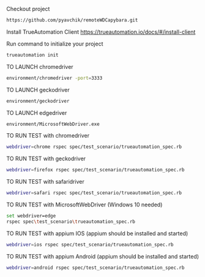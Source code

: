 Checkout project 
 
```bash 
https://github.com/pyavchik/remoteWDCapybara.git
```

Install TrueAutomation Client
https://trueautomation.io/docs/#/install-client

Run command to initialize your project

```bash
trueautomation init
```
TO LAUNCH chromedriver

```bash
environment/chromedriver -port=3333
```
TO LAUNCH geckodriver

```bash
environment/geckodriver
```
TO LAUNCH edgedriver

```bash
environment/MicrosoftWebDriver.exe
```

TO RUN TEST with chromedriver

```bash
webdriver=chrome rspec spec/test_scenario/trueautomation_spec.rb 
```
TO RUN TEST with geckodriver
```bash
webdriver=firefox rspec spec/test_scenario/trueautomation_spec.rb 
```

TO RUN TEST with safaridriver

```bash
webdriver=safari rspec spec/test_scenario/trueautomation_spec.rb 
```
TO RUN TEST with MicrosoftWebDriver (Windows 10 needed)

```bash
set webdriver=edge
rspec spec\test_scenario\trueautomation_spec.rb 
```
TO RUN TEST with appium IOS (appium should be installed and started)

```bash
webdriver=ios rspec spec/test_scenario/trueautomation_spec.rb 
```
TO RUN TEST with appium Android (appium should be installed and started)

```bash
webdriver=android rspec spec/test_scenario/trueautomation_spec.rb 
```

